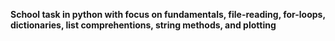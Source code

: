 **School task in python with focus on fundamentals, file-reading, for-loops, dictionaries, list comprehentions, string methods, and plotting**
